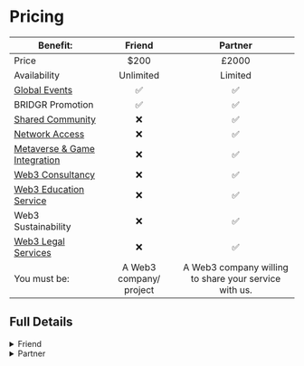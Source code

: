 # Pricing

| Benefit:                                                                                     |         Friend          |                        Partner                        |
| -------------------------------------------------------------------------------------------- | :---------------------: | :---------------------------------------------------: |
| Price                                                                                        |           $200          |                         £2000                         |
| Availability                                                                                 |        Unlimited        |                        Limited                        |
| [Global Events](../membership-benefits/global-events/)                                       |            ✅            |                           ✅                           |
| BRIDGR Promotion                                                                             |            ✅            |                           ✅                           |
| [Shared Community](../membership-benefits/shared-community/)                                 |            ❌            |                           ✅                           |
| [Network Access](../membership-benefits/web3-acceleration/network-access.md)                 |            ❌            |                           ✅                           |
| [Metaverse & Game Integration](../membership-benefits/web3-acceleration/game-integration.md) |            ❌            |                           ✅                           |
| [Web3 Consultancy](../membership-benefits/web3-onboarding/web3-consultancy.md)               |            ❌            |                           ✅                           |
| [Web3 Education Service](../membership-benefits/web3-onboarding/education.md)                |            ❌            |                           ✅                           |
| Web3 Sustainability                                                                          |            ❌            |                           ✅                           |
| [Web3 Legal Services](../membership-benefits/web3-onboarding/legal.md)                       |            ❌            |                           ✅                           |
| You must be:                                                                                 | A Web3 company/ project | A Web3 company willing to share your service with us. |

## Full Details

<details>

<summary>Friend</summary>

As a Friend of BRIDGR you will join the "BRIDGR Collective" - our _network of Web3 companies working together to increase one another's exposure._&#x20;

**Friends must be:**&#x20;

* A Web3 project with solid team and/or a solid runway
* A sponsor of one of BRIDGR's WEB3 SOCIAL events
* Or a customer of our consultancy service

**BRIDGR gets:**

* Access to their community and network.

**Friends get:**

* Access to BRIDGR's community and network
* Exposure via BRIDGR's communications.
* Sponsorship deals for, and invites to our WEB3 SOCIALS worldwide.

**Friends Pay:**

* One off lifetime $200 fee.
* Fee discounted if you become a Partner.

</details>

<details>

<summary>Partner</summary>

Get all the benefits of being a Friend, now with __ full access to all our partner's specialist services.

**Must have:**&#x20;

* A Web3 service that they are willing to share with BRIDGR.
* Willing to host one of our WEB3 SOCIAL events in their location.

**BRIDGR gets:**

* Ability to offer their services and network to the rest of BRIDGR's Partners.

**They get:**

* Access to all BRIDGR's Partner services:
  * [Consultancy](../membership-benefits/web3-onboarding/web3-consultancy.md)
  * [Network Access](../membership-benefits/web3-acceleration/network-access.md)
  * [Community Access](../membership-benefits/shared-community/community-access.md)
  * [Game Integration](../membership-benefits/web3-acceleration/game-integration.md)
  * [Education](../membership-benefits/web3-onboarding/education.md)
  * [IRL WEB3 SOCIAL](../membership-benefits/global-events/web3-social.md)
  * [Whitelists](../membership-benefits/shared-community/whitelists.md)
  * [Legal](../membership-benefits/web3-onboarding/legal.md)

**They pay:**

* $2000 per year

</details>

